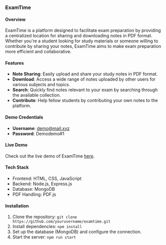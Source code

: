 ### ExamTime

#### Overview
ExamTime is a platform designed to facilitate exam preparation by providing a centralized location for sharing and downloading notes in PDF format. Whether you're a student looking for study materials or someone willing to contribute by sharing your notes, ExamTime aims to make exam preparation more efficient and collaborative.

#### Features
- **Note Sharing**: Easily upload and share your study notes in PDF format.
- **Download**: Access a wide range of notes uploaded by other users for various subjects and topics.
- **Search**: Quickly find notes relevant to your exam by searching through the available collection.
- **Contribute**: Help fellow students by contributing your own notes to the platform.

#### Demo Credentials
- **Username**: demo@mail.xyz
- **Password**: Demodemo#1

#### Live Demo
Check out the live demo of ExamTime [here](https://exam-time.vercel.app/).

#### Tech Stack
- Frontend: HTML, CSS, JavaScript
- Backend: Node.js, Express.js
- Database: MongoDB
- PDF Handling: PDF.js

#### Installation
1. Clone the repository: `git clone https://github.com/yourusername/examtime.git`
2. Install dependencies: `npm install`
3. Set up the database (MongoDB) and configure the connection.
4. Start the server: `npm run start`